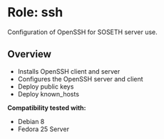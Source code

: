 # Role: ssh

Configuration of OpenSSH for SOSETH server use.

## Overview

* Installs OpenSSH client and server
* Configures the OpenSSH server and client
* Deploy public keys
* Deploy known_hosts

**Compatibility tested with:**
 * Debian 8
 * Fedora 25 Server
